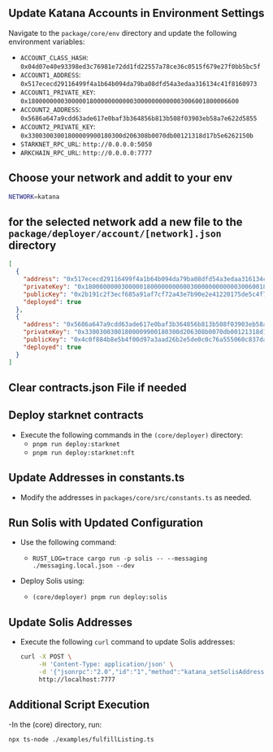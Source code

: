 ## Update Katana Accounts in Environment Settings

Navigate to the `package/core/env` directory and update the following environment variables:

- `ACCOUNT_CLASS_HASH`: `0x04d07e40e93398ed3c76981e72dd1fd22557a78ce36c0515f679e27f0bb5bc5f`
- `ACCOUNT1_ADDRESS`: `0x517ececd29116499f4a1b64b094da79ba08dfd54a3edaa316134c41f8160973`
- `ACCOUNT1_PRIVATE_KEY`: `0x1800000000300000180000000000030000000000003006001800006600`
- `ACCOUNT2_ADDRESS`: `0x5686a647a9cdd63ade617e0baf3b364856b813b508f03903eb58a7e622d5855`
- `ACCOUNT2_PRIVATE_KEY`: `0x33003003001800009900180300d206308b0070db00121318d17b5e6262150b`
- `STARKNET_RPC_URL`: `http://0.0.0.0:5050`
- `ARKCHAIN_RPC_URL`: `http://0.0.0.0:7777`

## Choose your network and addit to your env

```bash
NETWORK=katana
```

## for the selected network add a new file to the `package/deployer/account/[network].json` directory

```json
[
  {
    "address": "0x517ececd29116499f4a1b64b094da79ba08dfd54a3edaa316134c41f8160973",
    "privateKey": "0x1800000000300000180000000000030000000000003006001800006600",
    "publicKey": "0x2b191c2f3ecf685a91af7cf72a43e7b90e2e41220175de5c4f7498981b10053",
    "deployed": true
  },
  {
    "address": "0x5686a647a9cdd63ade617e0baf3b364856b813b508f03903eb58a7e622d5855",
    "privateKey": "0x33003003001800009900180300d206308b0070db00121318d17b5e6262150b",
    "publicKey": "0x4c0f884b8e5b4f00d97a3aad26b2e5de0c0c76a555060c837da2e287403c01d",
    "deployed": true
  }
]
```

## Clear contracts.json File if needed

## Deploy starknet contracts

- Execute the following commands in the `(core/deployer)` directory:
  - `pnpm run deploy:starknet`
  - `pnpm run deploy:starknet:nft`

## Update Addresses in constants.ts

- Modify the addresses in `packages/core/src/constants.ts` as needed.

## Run Solis with Updated Configuration

- Use the following command:

  - `RUST_LOG=trace cargo run -p solis -- --messaging ./messaging.local.json --dev`

- Deploy Solis using:
  - `(core/deployer) pnpm run deploy:solis`

## Update Solis Addresses

- Execute the following `curl` command to update Solis addresses:
  ```bash
  curl -X POST \
       -H 'Content-Type: application/json' \
       -d '{"jsonrpc":"2.0","id":"1","method":"katana_setSolisAddresses","params":{"addresses": {"orderbook_arkchain":"0x4277b065d4e8e013505ce42ced85ef6fd716fc4f9638ddc8dafb452a60c41da", "executor_starknet":"0x82f949e92d9aeedee6bfaa3ddbd9dbbd7deaffbd1409837b7811d3ccc61d9e"}}}' \
       http://localhost:7777
  ```

## Additional Script Execution

-In the (core) directory, run:

```bash
npx ts-node ./examples/fulfillListing.ts
```

